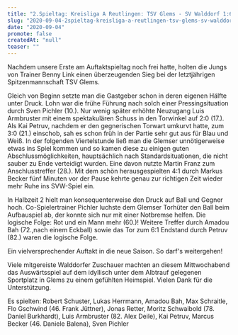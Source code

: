 ```yaml
---
title: "2.Spieltag: Kreisliga A Reutlingen: TSV Glems - SV Walddorf 1:6 (1:4)"
slug: "2020-09-04-2spieltag-kreisliga-a-reutlingen-tsv-glems-sv-walddorf-16-14"
date: "2020-09-04"
promote: false
createdAt: "null"
teaser: ""
---
```

Nachdem unsere Erste am Auftaktspieltag noch frei hatte, holten die Jungs von Trainer Benny Link einen überzeugenden Sieg bei der letztjährigen Spitzenmannschaft TSV Glems.


Gleich von Beginn setzte man die Gastgeber schon in deren eigenen Hälfte unter Druck. Lohn war die frühe Führung nach solch einer Pressingsituation durch Sven Pichler (10.). Nur wenig später erhöhte Neuzugang Luis Armbruster mit einem spektakulären Schuss in den Torwinkel auf 2:0 (17.). Als Kai Petruv, nachdem er den gegnerischen Torwart umkurvt hatte, zum 3:0 (21.) einschob, sah es schon früh in der Partie sehr gut aus für Blau und Weiß. In der folgenden Viertelstunde ließ man die Glemser unnötigerweise etwas ins Spiel kommen und so kamen diese zu einigen guten Abschlussmöglichkeiten, hauptsächlich nach Standardsituationen, die nicht sauber zu Ende verteidigt wurden. Eine davon nutzte Martin Franz zum Anschlusstreffer (28.). Mit dem schön herausgespielten 4:1 durch Markus Becker fünf Minuten vor der Pause kehrte genau zur richtigen Zeit wieder mehr Ruhe ins SVW-Spiel ein. 


In Halbzeit 2 hielt man konsequenterweise den Druck auf Ball und Gegner hoch. Co-Spielertrainer Pichler luchste dem Glemser Torhüter den Ball beim Aufbauspiel ab, der konnte sich nur mit einer Notbremse helfen. Die logische Folge: Rot und ein Mann mehr (60.)! Weitere Treffer durch Amadou Bah (72.,nach einem Eckball) sowie das Tor zum 6:1 Endstand durch Petruv (82.) waren die logische Folge.


Ein vielversprechender Auftakt in die neue Saison. So darf's weitergehen!


Viele mitgereiste Walddorfer Zuschauer machten an diesem Mittwochabend das Auswärtsspiel auf dem idyllisch unter dem Albtrauf gelegenen Sportplatz in Glems zu einem gefühlten Heimspiel. Vielen Dank für die Unterstützung.



Es spielten: Robert Schuster, Lukas Herrmann, Amadou Bah, Max Schraitle, Flo Gschwind (46. Frank Jüttner), Jonas Retter, Moritz Schwaibold (78. Daniel Burkhardt), Luis Armbruster (82. Alex Deile), Kai Petruv, Marcus Becker (46. Daniele Balena), Sven Pichler

